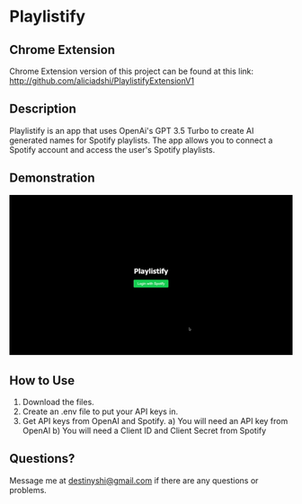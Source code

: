 # Playlistify

## Chrome Extension
Chrome Extension version of this project can be found at this link:
http://github.com/aliciadshi/PlaylistifyExtensionV1

## Description
Playlistify is an app that uses OpenAi's GPT 3.5 Turbo to create AI generated names for Spotify playlists. The app allows you to connect a Spotify account and access the user's Spotify playlists. 

## Demonstration
![Demo GIF](./PlaylistifyV1Demo.gif)

## How to Use
1. Download the files.
2. Create an .env file to put your API keys in.
3. Get API keys from OpenAI and Spotify.
a) You will need an API key from OpenAI
b) You will need a Client ID and Client Secret from Spotify

## Questions?
Message me at destinyshi@gmail.com if there are any questions or problems.